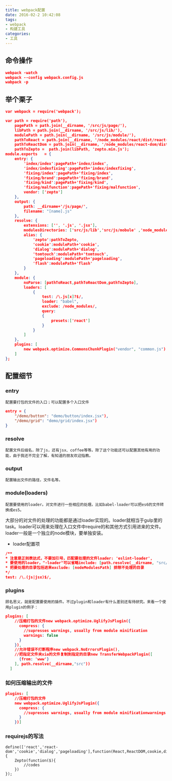 ```yaml
---
title: webpack配置
date: 2016-02-2 10:42:08
tags:
- webpack
- 构建工具
categories: 
- 工具
---
```


## 命令操作

```json
webpack -watch
webpack --config webpack.config.js
wabpack -p
```

<!--more-->

## 举个栗子

```json
var webpack = require('webpack');

var path = require('path'),
    pagePath = path.join(__dirname, '/src/js/page/'),
    libPath = path.join(__dirname, '/src/js/lib/'),
    modulePath = path.join(__dirname, '/src/js/module/'),
    pathToReact = path.join(__dirname, '/node_modules/react/dist/react-width-addons.min.js'),
    pathToReactDom = path.join(__dirname, '/node_modules/react-dom/dist/react-dom.min.js'),
    pathToZepto =  path.join(libPath, 'zepto.min.js');
module.exports   = {
    entry: {
        'index/index':pagePath+'index/index',
        'index/indexfixing':pagePath+'index/indexfixing',
        'fixing/index':pagePath+'fixing/index',
        'fixing/brand':pagePath+'fixing/brand',
        'fixing/kind':pagePath+'fixing/kind',
        'fixing/malfunction':pagePath+'fixing/malfunction',
        vendor: ['zepto']
    },
    output: {
        path: __dirname+'/js/page/',
        filename: "[name].js"
    },
    resolve: {
        extensions: ['', '.js', '.jsx'],
        modulesDirectories: ['src/js/lib','src/js/mobule' ,'node_modules'],
        alias: {
            'zepto':pathToZepto,
            'cookie':modulePath+'cookie',
            'dialog':modulePath+'dialog',
            'tomtouch':modulePath+'tomtouch',
            'pageloading':modulePath+'pageloading',
            'flash':modulePath+'flash'
        }
    },
    module: {
        noParse: [pathToReact,pathToReactDom,pathToZepto],
        loaders: [
            {
                test: /\.js[x]?$/,
                loader: "babel",
                exclude: /node_modules/,
                query:
                {
                    presets:['react']
                }
            }
        ]
    },
    plugins: [
        new webpack.optimize.CommonsChunkPlugin("vendor", "common.js")
    ]
};
```
## 配置细节
### entry
    配置要打包的文件的入口；可以配置多个入口文件
```json
entry = {
    "/demo/button": "demo/button/index.jsx"),
    "/demo/grid": "demo/grid/index.jsx")
}
```

### resolve
    配置文件后缀名，除了js，还有jsx、coffee等等。除了这个功能还可以配置其他有用的功能，由于我还不完全了解，有知道的朋友欢迎指教。
    
### output
    配置输出文件的路径，文件名等。

### module(loaders)
    配置要使用的loader。对文件进行一些相应的处理。比如babel-loader可以把es6的文件转换成es5。
大部分的对文件的处理的功能都是通过loader实现的。loader就相当于gulp里的task。loader可以用来处理在入口文件中require的和其他方式引用进来的文件。loader一般是一个独立的node模块，要单独安装。
* loader配置项
```json
/**
* 注意是正则表达式，不要加引号，匹配要处理的文件loader: 'eslint-loader',  
* 要使用的loader，"-loader"可以省略include: [path.resolve(__dirname, "src/app")], 
* 把要处理的目录包括进来exclude: [nodeModulesPath] 排除不处理的目录  
*/
test: /\.(js|jsx)$/,
```

### plugins
    顾名思义，就是配置要使用的插件。不过plugin和loader有什么差别还有待研究。来看一个使用plugin的例子：
```json
plugins: [
    //压缩打包的文件new webpack.optimize.UglifyJsPlugin({
      compress: {
        //supresses warnings, usually from module minification
        warnings: false
      }
    }),
    //允许错误不打断程序new webpack.NoErrorsPlugin(),
    //把指定文件夹xia的文件复制到指定的目录new TransferWebpackPlugin([
      {from: 'www'}
    ], path.resolve(__dirname,"src"))
  ]
```

### 如何压缩输出的文件
```json
plugins: [
    //压缩打包的文件
    new webpack.optimize.UglifyJsPlugin({
      compress: {
        //supresses warnings, usually from module minificationwarnings: false
      }
    })]
```

### requirejs的写法
```
define(['react','react-dom','cookie','dialog','pageloading'],function(React,ReactDOM,cookie,dialog,pagelaoding){
    Zepto(function($){
		//codes
	})
});
```